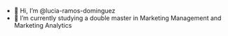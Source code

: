 - 👋 Hi, I’m @lucia-ramos-dominguez
- 👀 I’m currently studying a double master in Marketing Management and Marketing Analytics 


